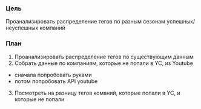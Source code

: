 ### Цель 
Проанализировать распределение тегов по разным сезонам успешных/неуспешных компаний
### План
1) Проанализировать распределение тегов по существующим данным
2)  Cобрать данные по компаниям, которые не попали в YC, из Youtube
   - сначала попробовать руками
   - потом попробовать API youtube
3) Посмотреть на разницу тегов команий, которые попали в YC, и которые не попали
